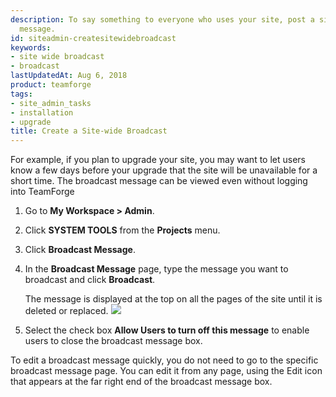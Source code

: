 ```yaml
---
description: To say something to everyone who uses your site, post a site-wide broadcast
  message.
id: siteadmin-createsitewidebroadcast
keywords:
- site wide broadcast
- broadcast
lastUpdatedAt: Aug 6, 2018
product: teamforge
tags:
- site_admin_tasks
- installation
- upgrade
title: Create a Site-wide Broadcast
---
```


For example, if you plan to upgrade your site, you may want to let users know a few days before your upgrade that the site will be unavailable for a short time.
The broadcast message can be viewed even without logging into TeamForge

1. Go to **My Workspace > Admin**.
2. Click **SYSTEM TOOLS** from the **Projects** menu.
3. Click **Broadcast Message**.
4. In the **Broadcast Message** page, type the message you want to broadcast and click **Broadcast**.
   
   The message is displayed at the top on all the pages of the site until it is deleted or replaced.
   ![](/docs/assets/images/siteadmin-editmsg.png)
   <!-- % include image.html file="siteadmin-editmsg.png" % -->

5. Select the check box **Allow Users to turn off this message** to enable users to close the broadcast message box.

To edit a broadcast message quickly, you do not need to go to the specific broadcast message page. You can edit it from any page, using the Edit icon that appears at the far right end of the broadcast message box.
